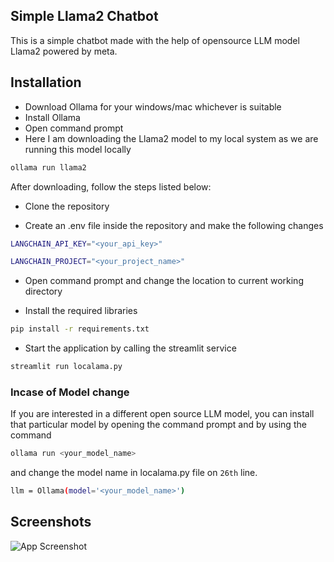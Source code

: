 
## Simple Llama2 Chatbot

This is a simple chatbot made with the help of opensource LLM model Llama2 powered by meta.



## Installation
- Download Ollama for your windows/mac whichever is suitable
- Install Ollama
- Open command prompt
- Here I am downloading the Llama2 model to my local system as we are running this model locally

```bash
ollama run llama2
```
After downloading, follow the steps listed below:
- Clone the repository

- Create an .env file inside the repository and make the following changes

```bash
LANGCHAIN_API_KEY="<your_api_key>"
```
```bash
LANGCHAIN_PROJECT="<your_project_name>"
```
    
- Open command prompt and change the location to current working directory

- Install the required libraries

```bash
pip install -r requirements.txt
```
- Start the application by calling the streamlit service

```bash
streamlit run localama.py
```

### Incase of Model change
If you are interested in a different open source LLM model, you can install that particular model by opening the command prompt and by using the command

```bash
ollama run <your_model_name>
```
and change the model name in localama.py file on `26th` line.

```bash
llm = Ollama(model='<your_model_name>')
```

## Screenshots

![App Screenshot](https://via.placeholder.com/468x300?text=App+Screenshot+Here)

